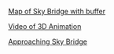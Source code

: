 [Map of Sky Bridge with buffer](Map_RedRiver_3D.jpg)


[Video of 3D Animation](https://youtu.be/iIf4jES8OP0)

[Approaching Sky Bridge](https://github.com/clcpm/rrg/blob/master/20181210_141435.jpg)

